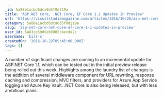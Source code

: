 ```yaml
---
_id: 5a88e1acbd6dca0d5f0d219a
title: "ASP.NET Core, .NET Core, EF Core 1.1 Updates In Preview"
url: 'https://visualstudiomagazine.com/articles/2016/10/26/asp-net-core-ef-core-dotnet-core-1-1-preview-1.aspx'
category: 5a88e1acbd6dca0d5f0d219a
slug: 'asp-net-core-net-core-ef-core-1-1-updates-in-preview'
user_id: 5a83ce59d6eb0005c4ecda2c
username: 'bill-s'
createdOn: '2016-10-29T09:45:00.000Z'
tags: []
---
```


A number of significant changes are coming to an incremental update for ASP.NET Core 1.1, which can be tested out in the initial preview release being rolled out this week. Highlights among the laundry list of changes is the addition of several middleware component for URL rewriting, response caching and compression, MVC filters, and providers for Azure App Service logging and Azure Key Vault. .NET Core is also being released, but with less ambitious plans.
